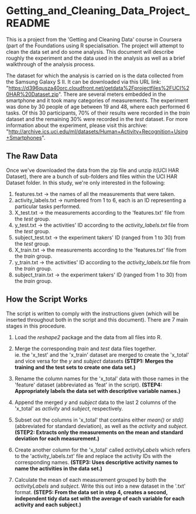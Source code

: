 # Getting_and_Cleaning_Data_Project_README
This is a project from the 'Getting and Cleaning Data' course in Coursera (part of the Foundations using R specialisation. The project will attempt to clean the data set and do some analysis. This document will describe roughly the experiment and the data used in the analysis as well as a brief walkthrough of the analysis process.

The dataset for which the analysis is carried on is the data collected from the Samsung Galaxy S II. It can be downloaded via this URL link: "https://d396qusza40orc.cloudfront.net/getdata%2Fprojectfiles%2FUCI%20HAR%20Dataset.zip". There are several meters embedded in the smartphone and it took many categories of measurements. The experiment was done by 30 people of age between 19 and 48, where each performed 6 tasks. Of this 30 participants, 70% of their results were recorded in the *train* dataset and the remaining 30% were recorded in the *test* dataset. For more information about the experiment, please visit this archive: "http://archive.ics.uci.edu/ml/datasets/Human+Activity+Recognition+Using+Smartphones".


## The Raw Data
Once we've downloaded the data from the zip file and unzip it(UCI HAR Dataset), there are a bunch of sub-folders and files within the UCI HAR Dataset folder. In this study, we're only interested in the following:
1. features.txt             -> the names of all the measurements that were taken. 
2. activity_labels.txt      -> numbered from 1 to 6, each is an ID representing a particular tasks performed. 
3. X_test.txt               -> the measurements according to the 'features.txt' file from the *test* group. 
4. y_test.txt               -> the activities' ID according to the *activity_labels.txt* file from the *test* group. 
5. subject_test.txt         -> the experiment takers' ID (ranged from 1 to 30) from the *test* group. 
6. X_train.txt              -> the measurements according to the 'features.txt' file from the *train* group. 
7. y_train.txt              -> the activities' ID according to the *activity_labels.txt* file from the *train* group. 
8. subject_train.txt        -> the experiment takers' ID (ranged from 1 to 30) from the *train* group. 


## How the Script Works
The script is written to comply with the instructions given (which will be inserted throughout both in the script and this document). There are 7 main stages in this procedure.
1. Load the *reshape2* package and the data from all files into R. 

2. Merge the corresponding *train* and *test* data files together.   
   ie. the 'x_test' and the 'x_train' dataset are merged to create the 'x_total' and vice versa for the *y* and *subject* datasets
   **(STEP1: Merges the training and the test sets to create one data set.)**
   
3. Rename the column names for the 'x_total' data with those names in the 'feature' dataset (abbreviated as 'feat' in the script). 
   **(STEP4: Appropriately labels the data set with descriptive variable names.)**
   
4. Append the merged *y* and *subject* data to the last 2 columns of the 'x_total' as *activity* and *subject*, respectively. 

5. Subset out the columns in 'x_total' that contains either *mean()* or *std()* (abbreviated for standard deviation), as well as the *activity* and *subject*. 
   **(STEP2: Extracts only the measurements on the mean and standard deviation for each measurement.)**
   
6. Create another column for the 'x_total' called *activityLabels* which refers to the 'activity_labels.txt' file and replace the activity IDs with the              corresponding names. 
   **(STEP3: Uses descriptive activity names to name the activities in the data set.)**
   
7. Calculate the mean of each measurement grouped by both the *activityLabels* and *subject*. Write this out into a new dataset in the '.txt' format. 
   **(STEP5: From the data set in step 4, creates a second, independent tidy data set with the average of each variable for each activity and each subject.)**
       
         
